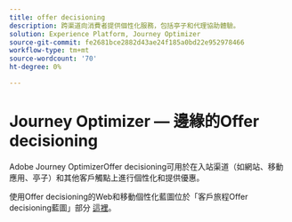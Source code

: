 ```yaml
---
title: offer decisioning
description: 跨渠道向消費者提供個性化服務，包括亭子和代理協助體驗。
solution: Experience Platform, Journey Optimizer
source-git-commit: fe2681bce2882d43ae24f185a0bd22e952978466
workflow-type: tm+mt
source-wordcount: '70'
ht-degree: 0%

---
```


# Journey Optimizer — 邊緣的Offer decisioning

Adobe Journey OptimizerOffer decisioning可用於在入站渠道（如網站、移動應用、亭子）和其他客戶觸點上進行個性化和提供優惠。

使用Offer decisioning的Web和移動個性化藍圖位於「客戶旅程Offer decisioning藍圖」部分 [這裡](../customer-journeys/offer_decisioning/offers-edge.md)。